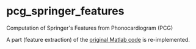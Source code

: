 # pcg_springer_features
Computation of Springer's Features from Phonocardiogram (PCG)

A part (feature extraction) of the [original Matlab code](https://physionet.org/content/hss/1.0/) is re-implemented.
